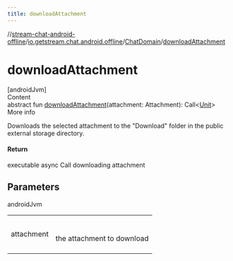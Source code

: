 ```yaml
---
title: downloadAttachment
---
```

//[stream-chat-android-offline](../../../index.md)/[io.getstream.chat.android.offline](../index.md)/[ChatDomain](index.md)/[downloadAttachment](downloadAttachment.md)



# downloadAttachment  
[androidJvm]  
Content  
abstract fun [downloadAttachment](downloadAttachment.md)(attachment: Attachment): Call&lt;[Unit](https://kotlinlang.org/api/latest/jvm/stdlib/kotlin/-unit/index.html)&gt;  
More info  


Downloads the selected attachment to the "Download" folder in the public external storage directory.



#### Return  


executable async Call downloading attachment



## Parameters  
  
androidJvm  
  
| | |
|---|---|
| <a name="io.getstream.chat.android.offline/ChatDomain/downloadAttachment/#io.getstream.chat.android.client.models.Attachment/PointingToDeclaration/"></a>attachment| <a name="io.getstream.chat.android.offline/ChatDomain/downloadAttachment/#io.getstream.chat.android.client.models.Attachment/PointingToDeclaration/"></a><br/><br/>the attachment to download<br/><br/>|
  
  




